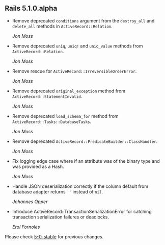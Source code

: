 ## Rails 5.1.0.alpha ##

*   Remove deprecated `conditions` argument from the `destroy_all` and `delete_all`
    methods in `ActiveRecord::Relation`.

    *Jon Moss*

*   Remove deprecated `uniq`, `uniq!` and `uniq_value` methods from `ActiveRecord::Relation`.

    *Jon Moss*

*   Remove rescue for `ActiveRecord::IrreversibleOrderError`.

    *Jon Moss*

*   Remove deprecated `original_exception` method from `ActiveRecord::StatementInvalid`.

    *Jon Moss*

*   Remove deprecated `load_schema_for` method from `ActiveRecord::Tasks::DatabaseTasks`.

    *Jon Moss*

*   Remove deprecated `ActiveRecord::PredicateBuilder::ClassHandler`.

    *Jon Moss*

*   Fix logging edge case where if an attribute was of the binary type and
    was provided as a Hash.

    *Jon Moss*

*   Handle JSON deserialization correctly if the column default from database
    adapter returns `''` instead of `nil`.

    *Johannes Opper*

*   Introduce ActiveRecord::TransactionSerializationError for catching
    transaction serialization failures or deadlocks.

    *Erol Fornoles*

Please check [5-0-stable](https://github.com/rails/rails/blob/5-0-stable/activerecord/CHANGELOG.md) for previous changes.
